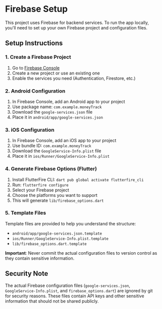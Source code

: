 # Firebase Setup

This project uses Firebase for backend services. To run the app locally, you'll need to set up your own Firebase project and configuration files.

## Setup Instructions

### 1. Create a Firebase Project
1. Go to [Firebase Console](https://console.firebase.google.com/)
2. Create a new project or use an existing one
3. Enable the services you need (Authentication, Firestore, etc.)

### 2. Android Configuration
1. In Firebase Console, add an Android app to your project
2. Use package name: `com.example.moneyTrack`
3. Download the `google-services.json` file
4. Place it in `android/app/google-services.json`

### 3. iOS Configuration
1. In Firebase Console, add an iOS app to your project
2. Use bundle ID: `com.example.moneyTrack`
3. Download the `GoogleService-Info.plist` file
4. Place it in `ios/Runner/GoogleService-Info.plist`

### 4. Generate Firebase Options (Flutter)
1. Install FlutterFire CLI: `dart pub global activate flutterfire_cli`
2. Run: `flutterfire configure`
3. Select your Firebase project
4. Choose the platforms you want to support
5. This will generate `lib/firebase_options.dart`

### 5. Template Files
Template files are provided to help you understand the structure:
- `android/app/google-services.json.template`
- `ios/Runner/GoogleService-Info.plist.template`
- `lib/firebase_options.dart.template`

**Important**: Never commit the actual configuration files to version control as they contain sensitive information.

## Security Note
The actual Firebase configuration files (`google-services.json`, `GoogleService-Info.plist`, and `firebase_options.dart`) are ignored by git for security reasons. These files contain API keys and other sensitive information that should not be shared publicly.
